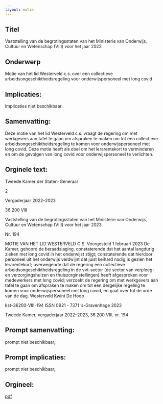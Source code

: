 ```yaml
---
layout: motie
---
```

## Titel
Vaststelling van de begrotingsstaten van het Ministerie van Onderwijs, Cultuur en Wetenschap (VIII) voor het jaar 2023
## Onderwerp
Motie van het lid Westerveld c.s. over een collectieve arbeidsongeschiktheidsregeling voor onderwijspersoneel met long covid
## Implicaties:
Implicaties niet beschikbaar.
## Samenvatting:

Deze motie van het lid Westerveld c.s. vraagt de regering om met werkgevers aan tafel te gaan om afspraken te maken om tot een collectieve arbeidsongeschiktheidsregeling te komen voor onderwijspersoneel met long covid. Deze motie heeft als doel om het lerarentekort te verminderen en om de gevolgen van long covid voor onderwijspersoneel te verlichten.
## Orginele text:


Tweede Kamer der Staten-Generaal

2

Vergaderjaar 2022–2023

36 200 VIII

Vaststelling van de begrotingsstaten van het
Ministerie van Onderwijs, Cultuur en
Wetenschap (VIII) voor het jaar 2023

Nr. 194

MOTIE VAN HET LID WESTERVELD C.S.
Voorgesteld 1 februari 2023
De Kamer,
gehoord de beraadslaging,
constaterende dat het aantal langdurig zieken met long covid in het
onderwijst stijgt;
constaterende dat hierdoor personeel uit het onderwijs verdwijnt dat juist
keihard nodig is gezien het lerarentekort;
overwegende dat de regering een collectieve arbeidsongeschiktheidsregeling in de vvt-sector (de sector van verpleeg- en verzorgingshuizen en
thuiszorginstellingen) heeft afgesproken voor medewerkers met long
covid;
verzoekt de regering om met werkgevers aan tafel te gaan om afspraken
te maken om tot een dergelijke regeling te komen voor onderwijspersoneel met long covid,
en gaat over tot de orde van de dag.
Westerveld
Kwint
De Hoop

kst-36200-VIII-194
ISSN 0921 - 7371
’s-Gravenhage 2023

Tweede Kamer, vergaderjaar 2022–2023, 36 200 VIII, nr. 194


## Prompt samenvatting:
prompt niet beschikbaar,

## Prompt implicaties:
prompt niet beschikbaar,
## Orgineel:
[pdf](https://gegevensmagazijn.tweedekamer.nl/OData/v4/2.0/Document(c52d52c1-6571-4408-8aaa-ed417e8f4f48)/resource)
